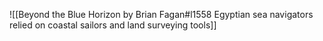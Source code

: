 ![[Beyond the Blue Horizon by Brian Fagan#l1558 Egyptian sea navigators relied on coastal sailors and land surveying tools]]